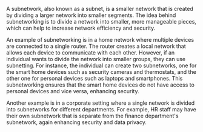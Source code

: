 A subnetwork, also known as a subnet, is a smaller network that is created by dividing a larger network into smaller segments. The idea behind subnetworking is to divide a network into smaller, more manageable pieces, which can help to increase network efficiency and security.

An example of subnetworking is in a home network where multiple devices are connected to a single router. The router creates a local network that allows each device to communicate with each other. However, if an individual wants to divide the network into smaller groups, they can use subnetting. For instance, the individual can create two subnetworks, one for the smart home devices such as security cameras and thermostats, and the other one for personal devices such as laptops and smartphones. This subnetworking ensures that the smart home devices do not have access to personal devices and vice versa, enhancing security.

Another example is in a corporate setting where a single network is divided into subnetworks for different departments. For example, HR staff may have their own subnetwork that is separate from the finance department's subnetwork, again enhancing security and data privacy.